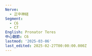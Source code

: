 ```yaml
---
Nerve:
  - 正中神経
Segment:
  - C6
  - C7
English: Pronator Teres
中心髄節: C6
lastmod: '2025-03-06'
last_edited: 2025-02-27T00:00:00.000Z
---
```



